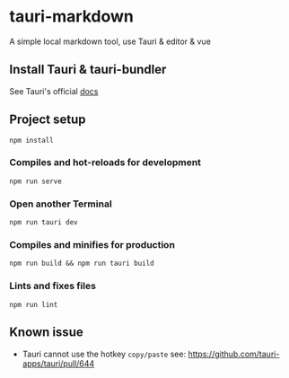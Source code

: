 # tauri-markdown
A simple local markdown tool, use Tauri &amp; editor &amp; vue

## Install Tauri & tauri-bundler

See Tauri's official [docs](https://tauri.studio/en/docs/getting-started/intro)

## Project setup

```
npm install
```

### Compiles and hot-reloads for development

```
npm run serve
```
### Open another Terminal

```
npm run tauri dev
```

### Compiles and minifies for production

```
npm run build && npm run tauri build
```

### Lints and fixes files

```
npm run lint
```

## Known issue

* Tauri cannot use the hotkey `copy/paste` see: https://github.com/tauri-apps/tauri/pull/644
